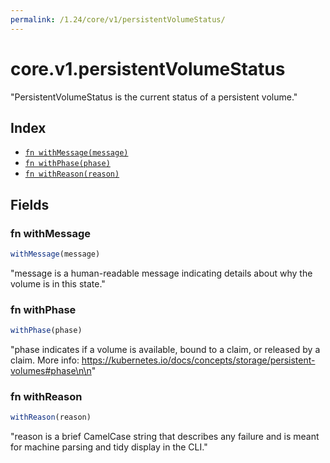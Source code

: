 ```yaml
---
permalink: /1.24/core/v1/persistentVolumeStatus/
---
```


# core.v1.persistentVolumeStatus

"PersistentVolumeStatus is the current status of a persistent volume."

## Index

* [`fn withMessage(message)`](#fn-withmessage)
* [`fn withPhase(phase)`](#fn-withphase)
* [`fn withReason(reason)`](#fn-withreason)

## Fields

### fn withMessage

```ts
withMessage(message)
```

"message is a human-readable message indicating details about why the volume is in this state."

### fn withPhase

```ts
withPhase(phase)
```

"phase indicates if a volume is available, bound to a claim, or released by a claim. More info: https://kubernetes.io/docs/concepts/storage/persistent-volumes#phase\n\n"

### fn withReason

```ts
withReason(reason)
```

"reason is a brief CamelCase string that describes any failure and is meant for machine parsing and tidy display in the CLI."